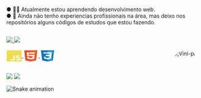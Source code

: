 ● 🐱‍💻 Atualmente estou aprendendo desenvolvimento web. <br>
● 🚀 Ainda não tenho experiencias profissionais na área, mas deixo nos repositórios alguns códigos de estudos que estou fazendo.
  ##
  <a href="https://github.com/ViniciusRam">
  <img height="180em" src="https://github-readme-stats.vercel.app/api?username=ViniciusRam&show_icons=true&theme=cobalt&include_all_commits=true&count_private=true"/>
  <img align="rigth" height="180em" src="https://github-readme-stats.vercel.app/api/top-langs/?username=ViniciusRam&layout=compact&langs_count=7&theme=cobalt"/>
</div>
<div style="display: inline_block"><br>
  <img align="center" alt="Vini-Js" height="30" width="40" src="https://raw.githubusercontent.com/devicons/devicon/master/icons/javascript/javascript-plain.svg">
  <img align="center" alt="Vini-HTML" height="30" width="40" src="https://raw.githubusercontent.com/devicons/devicon/master/icons/html5/html5-original.svg">
  <img align="center" alt="Vini-CSS" height="30" width="40" src="https://raw.githubusercontent.com/devicons/devicon/master/icons/css3/css3-original.svg">
  <img align="right" alt="Vini-pic" height="150" style="border-radius:50px;"         src="https://i.picasion.com/pic91/fcea650627f300f0b4ab8212459d473b.gif">
</div>
  
  ##
 
<div> 
<a href="https://www.instagram.com/vinicius.ski/" target="_blank"><img src="https://img.shields.io/badge/-Instagram-%23E4405F?style=for-the-badge&logo=instagram&logoColor=white" target="_blank"></a>
<a href = "mailto:viniciuseduardorr@gmail.com"><img src="https://img.shields.io/badge/-Gmail-%23333?style=for-the-badge&logo=gmail&logoColor=white" target="_blank"></a>
 
  ![Snake animation](https://github.com/ViniciusRam/ViniciusRam/blob/output/github-contribution-grid-snake.svg)
 
</div>
